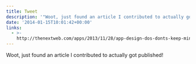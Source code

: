 ```yaml
---
title: Tweet
description: '"Woot, just found an article I contributed to actually got published! "'
date: '2014-01-15T10:01:42+00:00'
links:
  - >-
    http://thenextweb.com/apps/2013/11/28/app-design-dos-donts-keep-mind-designing-global-audience/?fromcat=all#disqus_thread
---
```

Woot, just found an article I contributed to actually got published! 
